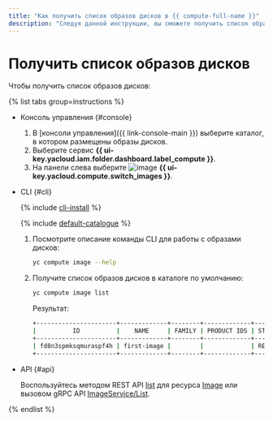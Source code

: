 ```yaml
---
title: "Как получить список образов дисков в {{ compute-full-name }}"
description: "Следуя данной инструкции, вы сможете получить список образов дисков." 
---
```


# Получить список образов дисков

Чтобы получить список образов дисков:

{% list tabs group=instructions %}

- Консоль управления {#console}
  
  1. В [консоли управления]({{ link-console-main }}) выберите каталог, в котором размещены образы дисков.
  1. Выберите сервис **{{ ui-key.yacloud.iam.folder.dashboard.label_compute }}**.
  1. На панели слева выберите ![image](../../../_assets/compute/image-pic.svg) **{{ ui-key.yacloud.compute.switch_images }}**.

- CLI {#cli}
  
  {% include [cli-install](../../../_includes/cli-install.md) %}
  
  {% include [default-catalogue](../../../_includes/default-catalogue.md) %}
  
  1. Посмотрите описание команды CLI для работы с образами дисков:
  
      ```bash
      yc compute image --help
      ```
  
  1. Получите список образов дисков в каталоге по умолчанию:
  
      ```bash
      yc compute image list
      ```

      Результат:

      ```bash
      +----------------------+-------------+--------+-------------+--------+
      |          ID          |    NAME     | FAMILY | PRODUCT IDS | STATUS |
      +----------------------+-------------+--------+-------------+--------+
      | fd8n3spmksqmuraspf4h | first-image |        |             | READY  |
      +----------------------+-------------+--------+-------------+--------+
      ```
  
- API {#api}
  
  Воспользуйтесь методом REST API [list](../../api-ref/Image/list.md) для ресурса [Image](../../api-ref/Image/index.md) или вызовом gRPC API [ImageService/List](../../api-ref/grpc/image_service.md#List).
  
{% endlist %}